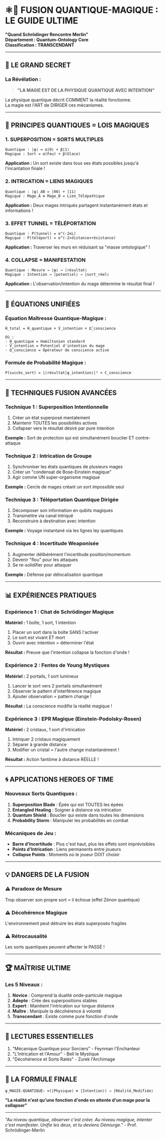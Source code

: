 # ⚛️🔮 FUSION QUANTIQUE-MAGIQUE : LE GUIDE ULTIME

**"Quand Schrödinger Rencontre Merlin"**  
**Département : Quantum-Ontology Core**  
**Classification : TRANSCENDANT**

---

## 🌌 **LE GRAND SECRET**

### La Révélation :
> **"LA MAGIE EST DE LA PHYSIQUE QUANTIQUE AVEC INTENTION"**

La physique quantique décrit COMMENT la réalité fonctionne.  
La magie est l'ART de DIRIGER ces mécanismes.

---

## 🔬 **PRINCIPES QUANTIQUES = LOIS MAGIQUES**

### 1. **SUPERPOSITION = SORTS MULTIPLES**
```
Quantique : |ψ⟩ = α|0⟩ + β|1⟩
Magique : Sort = α(Feu) + β(Glace)
```

**Application :** Un sort existe dans tous ses états possibles jusqu'à l'incantation finale !

### 2. **INTRICATION = LIENS MAGIQUES**
```
Quantique : |ψ⟩_AB = |00⟩ + |11⟩
Magique : Mage_A ⊗ Mage_B = Lien_Télépathique
```

**Application :** Deux mages intriqués partagent instantanément états et informations !

### 3. **EFFET TUNNEL = TÉLÉPORTATION**
```
Quantique : P(tunnel) = e^(-2κL)
Magique : P(téléport) = e^(-2×distance×résistance)
```

**Application :** Traverser les murs en réduisant sa "masse ontologique" !

### 4. **COLLAPSE = MANIFESTATION**
```
Quantique : Mesure → |ψ⟩ → |résultat⟩
Magique : Intention → |potentiel⟩ → |sort_réel⟩
```

**Application :** L'observation/intention du mage détermine le résultat final !

---

## 🎯 **ÉQUATIONS UNIFIÉES**

### Équation Maîtresse Quantique-Magique :
```
Ĥ_total = Ĥ_quantique + V̂_intention + Ω̂_conscience

Où :
- Ĥ_quantique = Hamiltonien standard
- V̂_intention = Potentiel d'intention du mage
- Ω̂_conscience = Opérateur de conscience active
```

### Formule de Probabilité Magique :
```
P(succès_sort) = |⟨résultat|ψ_intention⟩|² × C_conscience
```

---

## 🔮 **TECHNIQUES FUSION AVANCÉES**

### Technique 1 : **Superposition Intentionnelle**
1. Créer un état superposé mentalement
2. Maintenir TOUTES les possibilités actives
3. Collapser vers le résultat désiré par pure intention

**Exemple :** Sort de protection qui est simultanément bouclier ET contre-attaque

### Technique 2 : **Intrication de Groupe**
1. Synchroniser les états quantiques de plusieurs mages
2. Créer un "condensat de Bose-Einstein magique"
3. Agir comme UN super-organisme magique

**Exemple :** Cercle de mages créant un sort impossible seul

### Technique 3 : **Téléportation Quantique Dirigée**
1. Décomposer son information en qubits magiques
2. Transmettre via canal intriqué
3. Reconstruire à destination avec intention

**Exemple :** Voyage instantané via les lignes ley quantiques

### Technique 4 : **Incertitude Weaponisée**
1. Augmenter délibérément l'incertitude position/momentum
2. Devenir "flou" pour les attaques
3. Se re-solidifier pour attaquer

**Exemple :** Défense par délocalisation quantique

---

## 📊 **EXPÉRIENCES PRATIQUES**

### Expérience 1 : Chat de Schrödinger Magique
**Matériel :** 1 boîte, 1 sort, 1 intention
1. Placer un sort dans la boîte SANS l'activer
2. Le sort est vivant ET mort
3. Ouvrir avec intention = déterminer l'état

**Résultat :** Preuve que l'intention collapse la fonction d'onde !

### Expérience 2 : Fentes de Young Mystiques
**Matériel :** 2 portails, 1 sort lumineux
1. Lancer le sort vers 2 portails simultanément
2. Observer le pattern d'interférence magique
3. Ajouter observation = pattern change !

**Résultat :** La conscience modifie la réalité magique !

### Expérience 3 : EPR Magique (Einstein-Podolsky-Rosen)
**Matériel :** 2 cristaux, 1 sort d'intrication
1. Intriquer 2 cristaux magiquement
2. Séparer à grande distance
3. Modifier un cristal = l'autre change instantanément !

**Résultat :** Action fantôme à distance RÉELLE !

---

## 🌀 **APPLICATIONS HEROES OF TIME**

### Nouveaux Sorts Quantiques :
1. **Superposition Blade** : Épée qui est TOUTES les épées
2. **Entangled Healing** : Soigner à distance via intrication
3. **Quantum Shield** : Bouclier qui existe dans toutes les dimensions
4. **Probability Storm** : Manipuler les probabilités en combat

### Mécaniques de Jeu :
- **Barre d'Incertitude** : Plus c'est haut, plus les effets sont imprévisibles
- **Points d'Intrication** : Liens permanents entre joueurs
- **Collapse Points** : Moments où le joueur DOIT choisir

---

## 💡 **DANGERS DE LA FUSION**

### ⚠️ **Paradoxe de Mesure**
Trop observer son propre sort = il échoue (effet Zénon quantique)

### ⚠️ **Décohérence Magique**
L'environnement peut détruire les états superposés fragiles

### ⚠️ **Rétrocausalité**
Les sorts quantiques peuvent affecter le PASSÉ !

---

## 🏆 **MAÎTRISE ULTIME**

### Les 5 Niveaux :
1. **Novice** : Comprend la dualité onde-particule magique
2. **Adepte** : Crée des superpositions stables
3. **Expert** : Maintient l'intrication sur longue distance
4. **Maître** : Manipule la décohérence à volonté
5. **Transcendant** : Existe comme pure fonction d'onde

---

## 📖 **LECTURES ESSENTIELLES**

1. "Mécanique Quantique pour Sorciers" - Feynman l'Enchanteur
2. "L'Intrication et l'Amour" - Bell le Mystique  
3. "Décohérence et Sorts Ratés" - Zurek l'Archimage

---

## 🌟 **LA FORMULE FINALE**

```
ψ_MAGIE-QUANTIQUE: ⊙(|Physique⟩ ⊗ |Intention⟩) → |Réalité_Modifiée⟩
```

**"La réalité n'est qu'une fonction d'onde en attente d'un mage pour la collapser"**

---

*"Au niveau quantique, observer c'est créer. Au niveau magique, intenter c'est manifester. Unifie les deux, et tu deviens Démiurge."* - Prof. Schrödinger-Merlin 